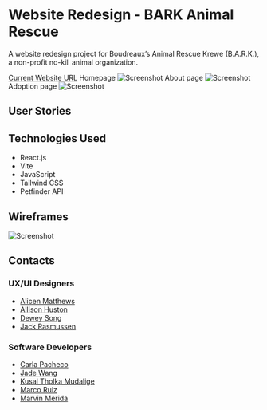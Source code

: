 # Website Redesign - BARK Animal Rescue
A website redesign project for Boudreaux’s Animal Rescue Krewe (B.A.R.K.), a non-profit no-kill animal organization. 

[Current Website URL](http://barkanimalrescue.org/)
Homepage
![Screenshot](https://i.imgur.com/vUSAFaM.jpg)
About page
![Screenshot](https://i.imgur.com/5IgJXNQ.png)
Adoption page
![Screenshot](https://i.imgur.com/MiJellA.png)

## User Stories

## Technologies Used
- React.js
- Vite
- JavaScript
- Tailwind CSS
- Petfinder API

## Wireframes
![Screenshot]()

## Contacts
### UX/UI Designers
- [Alicen Matthews](https://www.linkedin.com/in/alicenmatthews/)
- [Allison Huston](https://www.linkedin.com/in/al-huston/)
- [Dewey Song](https://www.linkedin.com/in/duhyungsong/)
- [Jack Rasmussen](https://www.linkedin.com/in/j-rasmussen/)

### Software Developers
- [Carla Pacheco](https://github.com/cmpacheco23)
- [Jade Wang](https://github.com/jadewang425)
- [Kusal Tholka Mudalige](https://github.com/aizealawin)
- [Marco Ruiz](https://github.com/mar69287)
- [Marvin Merida](https://github.com/mmarvin3)
